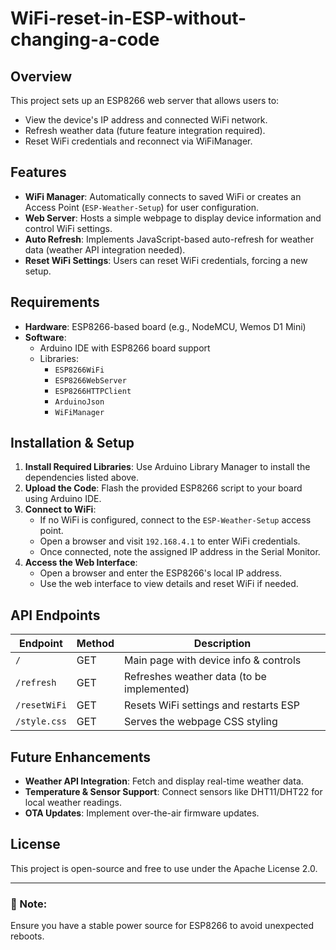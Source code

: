 # WiFi-reset-in-ESP-without-changing-a-code



## Overview
This project sets up an ESP8266 web server that allows users to:
- View the device's IP address and connected WiFi network.
- Refresh weather data (future feature integration required).
- Reset WiFi credentials and reconnect via WiFiManager.

## Features
- **WiFi Manager**: Automatically connects to saved WiFi or creates an Access Point (`ESP-Weather-Setup`) for user configuration.
- **Web Server**: Hosts a simple webpage to display device information and control WiFi settings.
- **Auto Refresh**: Implements JavaScript-based auto-refresh for weather data (weather API integration needed).
- **Reset WiFi Settings**: Users can reset WiFi credentials, forcing a new setup.

## Requirements
- **Hardware**: ESP8266-based board (e.g., NodeMCU, Wemos D1 Mini)
- **Software**:
  - Arduino IDE with ESP8266 board support
  - Libraries:
    - `ESP8266WiFi`
    - `ESP8266WebServer`
    - `ESP8266HTTPClient`
    - `ArduinoJson`
    - `WiFiManager`

## Installation & Setup
1. **Install Required Libraries**: Use Arduino Library Manager to install the dependencies listed above.
2. **Upload the Code**: Flash the provided ESP8266 script to your board using Arduino IDE.
3. **Connect to WiFi**:
   - If no WiFi is configured, connect to the `ESP-Weather-Setup` access point.
   - Open a browser and visit `192.168.4.1` to enter WiFi credentials.
   - Once connected, note the assigned IP address in the Serial Monitor.
4. **Access the Web Interface**:
   - Open a browser and enter the ESP8266's local IP address.
   - Use the web interface to view details and reset WiFi if needed.

## API Endpoints
| Endpoint       | Method | Description |
|---------------|--------|-------------|
| `/`           | GET    | Main page with device info & controls |
| `/refresh`    | GET    | Refreshes weather data (to be implemented) |
| `/resetWiFi`  | GET    | Resets WiFi settings and restarts ESP |
| `/style.css`  | GET    | Serves the webpage CSS styling |

## Future Enhancements
- **Weather API Integration**: Fetch and display real-time weather data.
- **Temperature & Sensor Support**: Connect sensors like DHT11/DHT22 for local weather readings.
- **OTA Updates**: Implement over-the-air firmware updates.

## License
This project is open-source and free to use under the Apache License 2.0.

---
### 📌 Note:
Ensure you have a stable power source for ESP8266 to avoid unexpected reboots.

